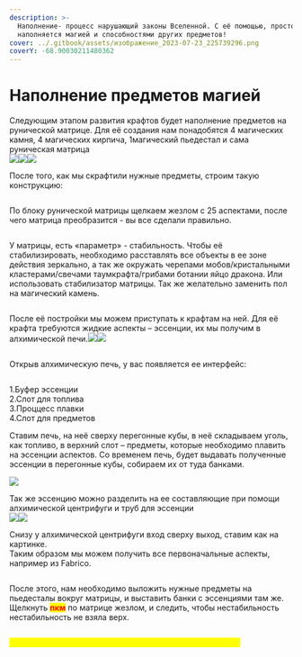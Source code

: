 ```yaml
---
description: >-
  Наполнение- процесс нарушающий законы Вселенной. С её помощью, простой объект
  наполняется магией и способностями других предметов!
cover: ../.gitbook/assets/изображение_2023-07-23_225739296.png
coverY: -68.90030211480362
---
```


# Наполнение предметов магией

Следующим этапом развития крафтов будет наполнение предметов на рунической матрице. Для её создания нам понадобятся 4 магических камня, 4 магических кирпича, 1магический пьедестал и сама руническая матрица\
<img src="../.gitbook/assets/image (32).png" alt="" data-size="original">![](<../.gitbook/assets/image (41).png>)![](<../.gitbook/assets/image (39).png>)![](<../.gitbook/assets/image (16).png>)

После того, как мы скрафтили нужные предметы, строим такую конструкцию:

<figure><img src="../.gitbook/assets/image (44).png" alt=""><figcaption></figcaption></figure>

По блоку рунической матрицы щелкаем жезлом с 25 аспектами, после чего матрица преобразится - вы все сделали правильно.&#x20;

<figure><img src="../.gitbook/assets/image (47).png" alt=""><figcaption></figcaption></figure>

У матрицы, есть «параметр» - стабильность. Чтобы её стабилизировать, необходимо расставлять все объекты в ее зоне действия зеркально, а так же окружать черепами мобов/кристальными кластерами/свечами таумкрафта/грибами ботании яйцо дракона. Или использовать стабилизатор матрицы. Так же желательно заменить пол на магический камень.

<figure><img src="../.gitbook/assets/image (22).png" alt=""><figcaption></figcaption></figure>

После её постройки мы можем приступать к крафтам на ней. Для её крафта требуются жидкие аспекты – эссенции, их мы получим в алхимической печи.![](<../.gitbook/assets/image (46).png>)![](<../.gitbook/assets/image (18).png>)

<figure><img src="../.gitbook/assets/image (13).png" alt=""><figcaption></figcaption></figure>

Открыв алхимическую печь, у вас появляется ее интерфейс:

<figure><img src="../.gitbook/assets/image (30).png" alt=""><figcaption></figcaption></figure>

1.Буфер эссенции\
2.Слот для топлива\
3.Проццесс плавки\
4.Слот для предметов

Ставим печь, на неё сверху перегонные кубы, в неё складываем уголь, как топливо, в верхний слот – предметы, которые необходимо плавить на эссенции аспектов. Со временем печь, будет выдавать полученные эссенции в перегонные кубы, собираем их от туда банками.

![](<../.gitbook/assets/image (36) (1).png>)

Так же эссенцию можно разделить на ее составляющие при помощи алхимической центрифуги и труб для эссенции\
![](<../.gitbook/assets/image (33).png>)![](../.gitbook/assets/image.png)

Снизу у алхимической центрифуги вход сверху выход, ставим как на картинке. \
Таким образом мы можем получить все первоначальные аспекты, например из Fabrico.

<figure><img src="../.gitbook/assets/image (45) (1).png" alt=""><figcaption></figcaption></figure>



После этого, нам необходимо выложить нужные предметы на пьедесталы вокруг матрицы, и выставить банки с эссенциями там же. Щелкнуть <mark style="color:red;">**пкм**</mark> по матрице жезлом, и следить, чтобы нестабильность нестабильность не взяла верх.

<figure><img src="../.gitbook/assets/Снимок экрана 2023-07-23 225352.png" alt=""><figcaption></figcaption></figure>

&#x20;                                       <mark style="color:yellow;">**Поздравляю! Вы научились наполнять предметы магией!**</mark>
